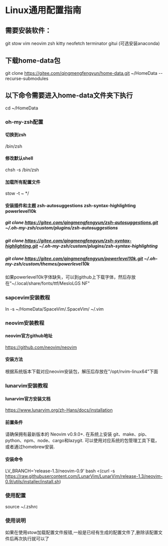 # Linux通用配置指南


## 需要安装软件：
git stow vim neovim zsh kitty neofetch terminator gitui (可选安装anaconda)


## 下载home-data包
git clone https://gitee.com/qingmengfengyun/home-data.git ~/HomeData --recurse-submodules


## 以下命令需要进入home-data文件夹下执行
cd ~/HomeData

### oh-my-zsh配置

#### 切换到zsh
/bin/zsh

#### 修改默认shell
chsh -s /bin/zsh

#### 加载所有配置文件 
stow -t ~ */

#### 安装插件和主题 zsh-autosuggestions zsh-syntax-highlighting powerlevel10k
##### git clone https://gitee.com/qingmengfengyun/zsh-autosuggestions.git ~/.oh-my-zsh/custom/plugins/zsh-autosuggestions
##### git clone https://gitee.com/qingmengfengyun/zsh-syntax-highlighting.git ~/.oh-my-zsh/custom/plugins/zsh-syntax-highlighting
##### git clone https://gitee.com/qingmengfengyun/powerlevel10k.git ~/.oh-my-zsh/custom/themes/powerlevel10k
如果powerlevel10k字体缺失，可以到github上下载字体，然后存放在"~/.local/share/fonts/ttf/MesloLGS NF"

### sapcevim安装教程
ln -s ~/HomeData/SpaceVim/.SpaceVim/  ~/.vim

### neovim安装教程
#### neovim官方github地址
https://github.com/neovim/neovim
#### 安装方法
根据系统版本下载对应neovim安装包，解压后存放在"/opt/nvim-linux64"下面

### lunarvim安装教程
#### lunarvim官方安装文档
https://www.lunarvim.org/zh-Hans/docs/installation

#### 前置条件
请确保拥有最新版本的 Neovim v0.9.0+.
在系统上安装 git、make、pip、python、npm、node、cargo和lazygit.
可以使用对应系统的包管理工具下载，或者通过homebrew安装.

#### 安装命令
LV_BRANCH='release-1.3/neovim-0.9' bash <(curl -s https://raw.githubusercontent.com/LunarVim/LunarVim/release-1.3/neovim-0.9/utils/installer/install.sh)

### 使用配置
source ~/.zshrc

### 使用说明
如果在使用stow加载配置文件报错,一般是已经有生成的配置文件了,删除该配置文件后再次执行就可以了

